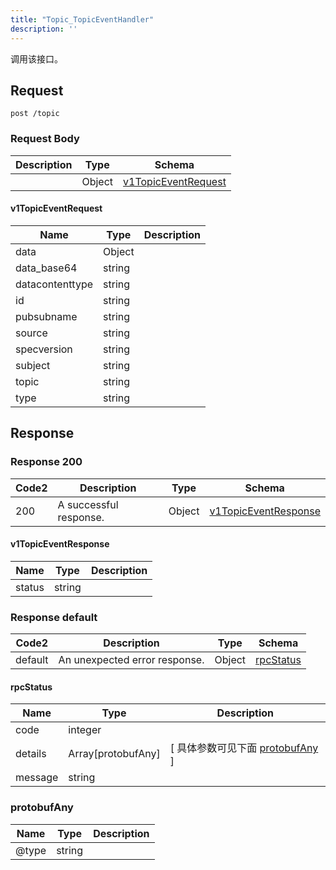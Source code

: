 ```yaml
---
title: "Topic_TopicEventHandler"
description: ''
---
```



调用该接口。



## Request


```
post /topic
```







### Request Body


 
| Description | Type | Schema |
| ----------- | ------ | ------ |
|  | Object | [v1TopicEventRequest](#v1TopicEventRequest) |

#### v1TopicEventRequest

| Name | Type | Description | 
| ---- | ---- | ----------- |    
| data | Object |    |      
| data_base64 | string |  |      
| datacontenttype | string |  |      
| id | string |  |      
| pubsubname | string |  |      
| source | string |  |      
| specversion | string |  |      
| subject | string |  |      
| topic | string |  |      
| type | string |  |   


  
    
          
     
   
     
   
     
   
     
   
     
   
     
   
     
   
     
   
     
   
     
 
 





## Response



### Response  200

 
| Code2 | Description | Type | Schema |
| ---- | ----------- | ------ | ------ |
| 200 | A successful response. | Object | [v1TopicEventResponse](#v1TopicEventResponse) |

#### v1TopicEventResponse

| Name | Type | Description | 
| ---- | ---- | ----------- |     
| status | string |  |   


  
     
 
 


 


### Response  default

 
| Code2 | Description | Type | Schema |
| ---- | ----------- | ------ | ------ |
| default | An unexpected error response. | Object | [rpcStatus](#rpcStatus) |

#### rpcStatus

| Name | Type | Description | 
| ---- | ---- | ----------- |     
| code | integer |  |          
| details | Array[protobufAny] |  [ 具体参数可见下面 [protobufAny](#protobufAny) ] |       
| message | string |  |   


  
     
   
       
         
### protobufAny
| Name | Type | Description | 
| ---- | ---- | ----------- |     
| @type | string |  |   


  
     
 
 


          
     
   
     
 
 


 



